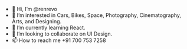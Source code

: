 - 👋 Hi, I’m @renrevo
- 👀 I’m interested in Cars, Bikes, Space, Photography, Cinematography, Arts, and Designing.
- 🌱 I’m currently learning React.
- 💞️ I’m looking to collaborate on UI Design.
- 📫 How to reach me +91 700 753 7258

<!---
renrevo/renrevo is a ✨ special ✨ repository because its `README.md` (this file) appears on your GitHub profile.
You can click the Preview link to take a look at your changes.
--->
